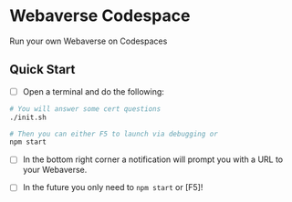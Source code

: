 # Webaverse Codespace
Run your own Webaverse on Codespaces

## Quick Start

 - [ ] Open a terminal and do the following:
 
```sh
# You will answer some cert questions
./init.sh

# Then you can either F5 to launch via debugging or
npm start
```

 -  [ ] In the bottom right corner a notification will prompt you with a URL to your Webaverse.

 -  [ ] In the future you only need to `npm start` or [F5]!

